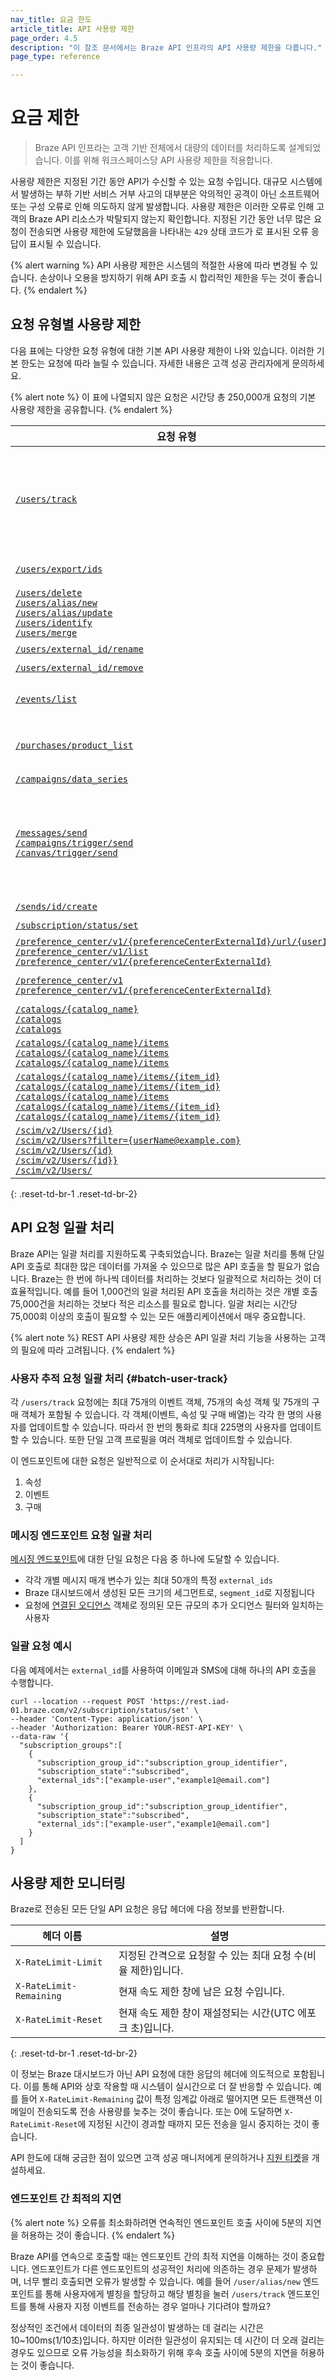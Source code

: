 ```yaml
---
nav_title: 요금 한도
article_title: API 사용량 제한
page_order: 4.5
description: "이 참조 문서에서는 Braze API 인프라의 API 사용량 제한을 다룹니다."
page_type: reference

---
```


# 요금 제한

> Braze API 인프라는 고객 기반 전체에서 대량의 데이터를 처리하도록 설계되었습니다. 이를 위해 워크스페이스당 API 사용량 제한을 적용합니다. 

사용량 제한은 지정된 기간 동안 API가 수신할 수 있는 요청 수입니다. 대규모 시스템에서 발생하는 부하 기반 서비스 거부 사고의 대부분은 악의적인 공격이 아닌 소프트웨어 또는 구성 오류로 인해 의도하지 않게 발생합니다. 사용량 제한은 이러한 오류로 인해 고객의 Braze API 리소스가 박탈되지 않는지 확인합니다. 지정된 기간 동안 너무 많은 요청이 전송되면 사용량 제한에 도달했음을 나타내는 `429` 상태 코드가 로 표시된 오류 응답이 표시될 수 있습니다.

{% alert warning %}
API 사용량 제한은 시스템의 적절한 사용에 따라 변경될 수 있습니다. 손상이나 오용을 방지하기 위해 API 호출 시 합리적인 제한을 두는 것이 좋습니다.
{% endalert %}

## 요청 유형별 사용량 제한

다음 표에는 다양한 요청 유형에 대한 기본 API 사용량 제한이 나와 있습니다. 이러한 기본 한도는 요청에 따라 늘릴 수 있습니다. 자세한 내용은 고객 성공 관리자에게 문의하세요.

{% alert note %}
이 표에 나열되지 않은 요청은 시간당 총 250,000개 요청의 기본 사용량 제한을 공유합니다.
{% endalert %}

| 요청 유형 | 기본 API 요금 한도 |
| --- | --- |
| [`/users/track`][10] | **요청:** 분당 요청 50,000건<br><br>**일괄 처리:** API 요청당 이벤트 75개, 구매 75개, 속성 75개 자세한 내용은 [사용자 추적 요청 일괄 처리를](#batch-user-track) 참조하세요. |
| [`/users/export/ids`][11] | 분당 2,500건의 요청이 발생합니다. |
| [`/users/delete`][12]<br>[`/users/alias/new`][13]<br>[`/users/alias/update`][45]<br>[`/users/identify`][14]<br>[`/users/merge`][44] | 분당 20,000건의 요청이 엔드포인트 간에 공유됩니다. |
| [`/users/external_id/rename`][20] | 분당 1,000건의 요청. |
| [`/users/external_id/remove`][21] | 분당 1,000건의 요청. |
| [`/events/list`][15] | 시간당 1,000건의 요청이 `/purchases/product_list` 엔드포인트와 공유됩니다. |
| [`/purchases/product_list`][16] | 시간당 1,000건의 요청이 `/events/list` 엔드포인트와 공유됩니다. |
| [`/campaigns/data_series`][17.3] | 분당 요청 50,000건 |
| [`/messages/send`][17]<br>[`/campaigns/trigger/send`][17.1]<br>[`/canvas/trigger/send`][17.2]| 브로드캐스트 통화의 경우 분당 250건의 요청(세그먼트 또는 연결된 오디언스만 지정한 경우). 그렇지 않으면 엔드포인트 간에 시간당 250,000건의 요청이 공유됩니다. |
| [`/sends/id/create`][18] | 하루 100건의 요청. |
| [`/subscription/status/set`][19] | 분당 5,000건의 요청. |
| [`/preference_center/v1/{preferenceCenterExternalId}/url/{userId}`][26]<br>[`/preference_center/v1/list`][27]<br>[`/preference_center/v1/{preferenceCenterExternalId}`][28] | 작업 공간당 분당 1,000건의 요청이 가능합니다. |
| [`/preference_center/v1`][29]<br>[`/preference_center/v1/{preferenceCenterExternalId}`][30] | 워크스페이스당 분당 10건의 요청을 처리합니다. |
| [`/catalogs/{catalog_name}`][31]<br>[`/catalogs`][32]<br>[`/catalogs`][33] | 엔드포인트 간에 분당 50건의 요청이 공유됩니다. |
| [`/catalogs/{catalog_name}/items`][34]<br>[`/catalogs/{catalog_name}/items`][35]<br>[`/catalogs/{catalog_name}/items`][36] | 분당 16,000건의 요청이 엔드포인트 간에 공유됩니다. |
| [`/catalogs/{catalog_name}/items/{item_id}`][37]<br>[`/catalogs/{catalog_name}/items/{item_id}`][38]<br>[`/catalogs/{catalog_name}/items`][39]<br>[`/catalogs/{catalog_name}/items/{item_id}`][40]<br>[`/catalogs/{catalog_name}/items/{item_id}`][41] | 엔드포인트 간에 분당 50건의 요청이 공유됩니다. |
| [`/scim/v2/Users/{id}`][22]<br>[`/scim/v2/Users?filter={userName@example.com}`][43]<br>[`/scim/v2/Users/{id}`][25]<br>[`/scim/v2/Users/{id}}`][24]<br>[`/scim/v2/Users/`][23] | 회사당 하루 5,000건의 요청이 엔드포인트 간에 공유됩니다. |
{: .reset-td-br-1 .reset-td-br-2}

<!-- Add during CDI endpoints GA
| [`/cdi/integrations`][46] | 50 requests per minute. |
| [`/cdi/integrations/{integration_id}/sync`][47] | 20 requests per minute. |
| [`/cdi/integrations/{integration_id}/job_sync_status`][48] | 100 requests per minute. |
-->

## API 요청 일괄 처리

Braze API는 일괄 처리를 지원하도록 구축되었습니다. Braze는 일괄 처리를 통해 단일 API 호출로 최대한 많은 데이터를 가져올 수 있으므로 많은 API 호출을 할 필요가 없습니다. Braze는 한 번에 하나씩 데이터를 처리하는 것보다 일괄적으로 처리하는 것이 더 효율적입니다. 예를 들어 1,000건의 일괄 처리된 API 호출을 처리하는 것은 개별 호출 75,000건을 처리하는 것보다 적은 리소스를 필요로 합니다. 일괄 처리는 시간당 75,000회 이상의 호출이 필요할 수 있는 모든 애플리케이션에서 매우 중요합니다.

{% alert note %}
REST API 사용량 제한 상승은 API 일괄 처리 기능을 사용하는 고객의 필요에 따라 고려됩니다.
{% endalert %}

### 사용자 추적 요청 일괄 처리 {#batch-user-track}

각 `/users/track` 요청에는 최대 75개의 이벤트 객체, 75개의 속성 객체 및 75개의 구매 객체가 포함될 수 있습니다. 각 객체(이벤트, 속성 및 구매 배열)는 각각 한 명의 사용자를 업데이트할 수 있습니다. 따라서 한 번의 통화로 최대 225명의 사용자를 업데이트할 수 있습니다. 또한 단일 고객 프로필을 여러 객체로 업데이트할 수 있습니다.

이 엔드포인트에 대한 요청은 일반적으로 이 순서대로 처리가 시작됩니다: 

1. 속성
2. 이벤트
3. 구매

### 메시징 엔드포인트 요청 일괄 처리

[메시징 엔드포인트][1]에 대한 단일 요청은 다음 중 하나에 도달할 수 있습니다.

- 각각 개별 메시지 매개 변수가 있는 최대 50개의 특정 `external_ids`
- Braze 대시보드에서 생성된 모든 크기의 세그먼트로, `segment_id`로 지정됩니다
- 요청에 [연결된 오디언스][2] 객체로 정의된 모든 규모의 추가 오디언스 필터와 일치하는 사용자

### 일괄 요청 예시

다음 예제에서는 `external_id`를 사용하여 이메일과 SMS에 대해 하나의 API 호출을 수행합니다.

```
curl --location --request POST 'https://rest.iad-01.braze.com/v2/subscription/status/set' \
--header 'Content-Type: application/json' \
--header 'Authorization: Bearer YOUR-REST-API-KEY' \
--data-raw '{
  "subscription_groups":[
    {
      "subscription_group_id":"subscription_group_identifier",
      "subscription_state":"subscribed",
      "external_ids":["example-user","example1@email.com"]
    },
    {
      "subscription_group_id":"subscription_group_identifier",
      "subscription_state":"subscribed",
      "external_ids":["example-user","example1@email.com"]
    }
  ]
}
```

## 사용량 제한 모니터링

Braze로 전송된 모든 단일 API 요청은 응답 헤더에 다음 정보를 반환합니다.

헤더 이름             | 설명
----------------------- | -----------------------
`X-RateLimit-Limit`     | 지정된 간격으로 요청할 수 있는 최대 요청 수(비율 제한)입니다.
`X-RateLimit-Remaining` | 현재 속도 제한 창에 남은 요청 수입니다.
`X-RateLimit-Reset`     | 현재 속도 제한 창이 재설정되는 시간(UTC 에포크 초)입니다.
{: .reset-td-br-1 .reset-td-br-2}

이 정보는 Braze 대시보드가 아닌 API 요청에 대한 응답의 헤더에 의도적으로 포함됩니다. 이를 통해 API와 상호 작용할 때 시스템이 실시간으로 더 잘 반응할 수 있습니다. 예를 들어 `X-RateLimit-Remaining` 값이 특정 임계값 아래로 떨어지면 모든 트랜잭션 이메일이 전송되도록 전송 사용량를 늦추는 것이 좋습니다. 또는 0에 도달하면 `X-RateLimit-Reset`에 지정된 시간이 경과할 때까지 모든 전송을 일시 중지하는 것이 좋습니다.

API 한도에 대해 궁금한 점이 있으면 고객 성공 매니저에게 문의하거나 [지원 티켓][support]을 개설하세요.

### 엔드포인트 간 최적의 지연

{% alert note %}
오류를 최소화하려면 연속적인 엔드포인트 호출 사이에 5분의 지연을 허용하는 것이 좋습니다.
{% endalert %}

Braze API를 연속으로 호출할 때는 엔드포인트 간의 최적 지연을 이해하는 것이 중요합니다. 엔드포인트가 다른 엔드포인트의 성공적인 처리에 의존하는 경우 문제가 발생하며, 너무 빨리 호출되면 오류가 발생할 수 있습니다. 예를 들어 `/user/alias/new` 엔드포인트를 통해 사용자에게 별칭을 할당하고 해당 별칭을 눌러 `/users/track` 엔드포인트를 통해 사용자 지정 이벤트를 전송하는 경우 얼마나 기다려야 할까요?

정상적인 조건에서 데이터의 최종 일관성이 발생하는 데 걸리는 시간은 10~100ms(1/10초)입니다. 하지만 이러한 일관성이 유지되는 데 시간이 더 오래 걸리는 경우도 있으므로 오류 가능성을 최소화하기 위해 후속 호출 사이에 5분의 지연을 허용하는 것이 좋습니다.

[1]: {{site.baseurl}}/api/endpoints/messaging/
[2]: {{site.baseurl}}/api/objects_filters/connected_audience/
[support]: {{site.baseurl}}/braze_support/
[10]: {{site.baseurl}}/api/endpoints/user_data/post_user_track/
[11]: {{site.baseurl}}/api/endpoints/export/user_data/post_users_identifier/
[12]: {{site.baseurl}}/api/endpoints/user_data/post_user_delete/
[13]: {{site.baseurl}}/api/endpoints/user_data/post_user_alias/
[14]: {{site.baseurl}}/api/endpoints/user_data/post_user_identify/
[15]: {{site.baseurl}}/api/endpoints/export/custom_events/get_custom_events/
[16]: {{site.baseurl}}/api/endpoints/export/purchases/get_list_product_id/
[17]: {{site.baseurl}}/api/endpoints/messaging/send_messages/post_send_messages/
[17.1]: {{site.baseurl}}/api/endpoints/messaging/send_messages/post_send_triggered_campaigns/
[17.2]: {{site.baseurl}}/api/endpoints/messaging/send_messages/post_send_triggered_canvases/
[17.3]: {{site.baseurl}}/api/endpoints/export/campaigns/get_campaign_analytics/
[18]: {{site.baseurl}}/api/endpoints/messaging/send_messages/post_create_send_ids/
[19]: {{site.baseurl}}/api/endpoints/subscription_groups/post_update_user_subscription_group_status/
[20]: {{site.baseurl}}/api/endpoints/user_data/external_id_migration/post_external_ids_rename/
[21]: {{site.baseurl}}/api/endpoints/user_data/external_id_migration/post_external_ids_remove/
[22]: {{site.baseurl}}/get_see_user_account_information/
[23]: {{site.baseurl}}/post_create_user_account/
[24]: {{site.baseurl}}/delete_existing_dashboard_user/
[25]: {{site.baseurl}}/post_update_existing_user_account/
[26]: {{site.baseurl}}/api/endpoints/preference_center/get_create_url_preference_center/
[27]: {{site.baseurl}}/api/endpoints/preference_center/get_list_preference_center/
[28]: {{site.baseurl}}/api/endpoints/preference_center/get_view_details_preference_center/
[29]: {{site.baseurl}}/api/endpoints/preference_center/post_create_preference_center/
[30]: {{site.baseurl}}/api/endpoints/preference_center/put_update_preference_center/
[31]: {{site.baseurl}}/api/endpoints/catalogs/catalog_management/synchronous/delete_catalog/
[32]: {{site.baseurl}}/api/endpoints/catalogs/catalog_management/synchronous/get_list_catalogs/
[33]: {{site.baseurl}}/api/endpoints/catalogs/catalog_management/synchronous/post_create_catalog/
[34]: {{site.baseurl}}/api/endpoints/catalogs/catalog_items/asynchronous/delete_catalog_items_bulk/
[35]: {{site.baseurl}}/api/endpoints/catalogs/catalog_items/asynchronous/patch_catalog_items_bulk/
[36]: {{site.baseurl}}/api/endpoints/catalogs/catalog_items/asynchronous/post_create_catalog_items_bulk/
[37]: {{site.baseurl}}/api/endpoints/catalogs/catalog_items/synchronous/delete_catalog_item/
[38]: {{site.baseurl}}/api/endpoints/catalogs/catalog_items/synchronous/get_catalog_item_details/
[39]: {{site.baseurl}}/api/endpoints/catalogs/catalog_items/synchronous/get_catalog_items_details_bulk/
[40]: {{site.baseurl}}/api/endpoints/catalogs/catalog_items/synchronous/patch_catalog_item/
[41]: {{site.baseurl}}/api/endpoints/catalogs/catalog_items/synchronous/post_create_catalog_item/
[43]: {{site.baseurl}}/get_search_existing_dashboard_user_email/
[44]: {{site.baseurl}}/api/endpoints/user_data/post_users_merge/
[45]: {{site.baseurl}}/api/endpoints/user_data/post_users_alias_update/
[46]: {{site.baseurl}}/api/endpoints/cdi/get_integration_list/
[47]: {{site.baseurl}}/api/endpoints/cdi/job_sync/
[48]: {{site.baseurl}}/api/endpoints/cdi/job_sync_status/
